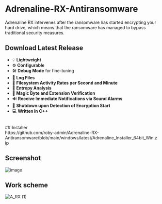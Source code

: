 # Adrenaline-RX-Antiransomware
Adrenaline RX intervenes after the ransomware has started encrypting your hard drive, which means that the ransomware has managed to bypass traditional security measures.

## Download Latest Release

- 💡 **Lightweight**<br>
- ⚙️ **Configurable**<br>
- 🛠️ **Debug Mode** for fine-tuning<br>
- 📝 **Log Files**<br>
- 🔄 **Filesystem Activity Rates per Second and Minute**<br>
- 🧮 **Entropy Analysis**<br>
- 🧾 **Magic Byte and Extension Verification**<br>
- 🔊 **Receive Immediate Notifications via Sound Alarms**<br>
- 🚀 **Shutdown upon Detection of Encryption Start**<br>
- 💻 **Written in C++**<br>
<br>
## Installer
<br>
https://github.com/roby-admin/Adrenaline-RX-Antiransomware/blob/main/windows/latest/Adrenaline_Installer_64bit_Win.zip

## Screenshot
![image](https://github.com/roby-admin/Adrenaline-RX-Antiransomware/assets/54857521/8e498599-dc71-46ed-a684-884e81cce3a7)
<br>
## Work scheme
![A_RX (1)](https://github.com/roby-admin/Adrenaline-RX-Antiransomware/assets/54857521/4e3ef392-8027-4aca-99de-42ca07e13556)


